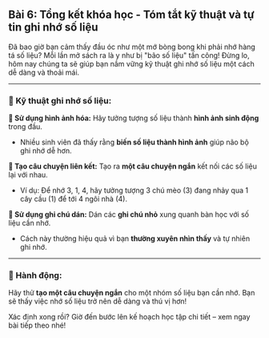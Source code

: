## Bài 6: Tổng kết khóa học - Tóm tắt kỹ thuật và tự tin ghi nhớ số liệu

Đã bao giờ bạn cảm thấy đầu óc như một mớ bòng bong khi phải nhớ hàng tá số liệu? Mỗi lần mở sách ra là y như bị "bão số liệu" tấn công! Đừng lo, hôm nay chúng ta sẽ giúp bạn nắm vững kỹ thuật ghi nhớ số liệu một cách dễ dàng và thoải mái.

---

### 📌 Kỹ thuật ghi nhớ số liệu:

**🔹 Sử dụng hình ảnh hóa:**
Hãy tưởng tượng số liệu thành **hình ảnh sinh động** trong đầu.  
- Nhiều sinh viên đã thấy rằng **biến số liệu thành hình ảnh** giúp não bộ ghi nhớ dễ hơn.

**🔹 Tạo câu chuyện liên kết:**
Tạo ra **một câu chuyện ngắn** kết nối các số liệu lại với nhau.  
- Ví dụ: Để nhớ 3, 1, 4, hãy tưởng tượng 3 chú mèo (3) đang nhảy qua 1 cây cầu (1) để tới 4 ngôi nhà (4).

**🔹 Sử dụng ghi chú dán:**
Dán các **ghi chú nhỏ** xung quanh bàn học với số liệu cần nhớ.  
- Cách này thường hiệu quả vì bạn **thường xuyên nhìn thấy** và tự nhiên ghi nhớ.

---

### 🚀 Hành động:

Hãy thử **tạo một câu chuyện ngắn** cho một nhóm số liệu bạn cần nhớ. Bạn sẽ thấy việc nhớ số liệu trở nên dễ dàng và thú vị hơn!

Xác định xong rồi? Giờ đến bước lên kế hoạch học tập chi tiết – xem ngay bài tiếp theo nhé!